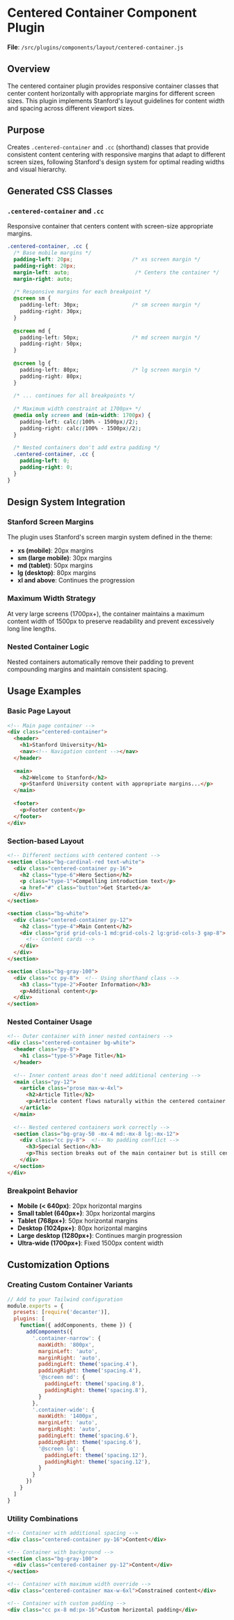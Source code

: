 # Centered Container Component Plugin

**File**: `/src/plugins/components/layout/centered-container.js`

## Overview

The centered container plugin provides responsive container classes that center content horizontally with appropriate margins for different screen sizes. This plugin implements Stanford's layout guidelines for content width and spacing across different viewport sizes.

## Purpose

Creates `.centered-container` and `.cc` (shorthand) classes that provide consistent content centering with responsive margins that adapt to different screen sizes, following Stanford's design system for optimal reading widths and visual hierarchy.

## Generated CSS Classes

### `.centered-container` and `.cc`

Responsive container that centers content with screen-size appropriate margins.

```css
.centered-container, .cc {
  /* Base mobile margins */
  padding-left: 20px;                   /* xs screen margin */
  padding-right: 20px;
  margin-left: auto;                     /* Centers the container */
  margin-right: auto;
  
  /* Responsive margins for each breakpoint */
  @screen sm {
    padding-left: 30px;                 /* sm screen margin */
    padding-right: 30px;
  }
  
  @screen md {
    padding-left: 50px;                 /* md screen margin */
    padding-right: 50px;
  }
  
  @screen lg {
    padding-left: 80px;                 /* lg screen margin */
    padding-right: 80px;
  }
  
  /* ... continues for all breakpoints */
  
  /* Maximum width constraint at 1700px+ */
  @media only screen and (min-width: 1700px) {
    padding-left: calc((100% - 1500px)/2);
    padding-right: calc((100% - 1500px)/2);
  }
  
  /* Nested containers don't add extra padding */
  .centered-container, .cc {
    padding-left: 0;
    padding-right: 0;
  }
}
```

## Design System Integration

### Stanford Screen Margins
The plugin uses Stanford's screen margin system defined in the theme:
- **xs (mobile)**: 20px margins
- **sm (large mobile)**: 30px margins  
- **md (tablet)**: 50px margins
- **lg (desktop)**: 80px margins
- **xl and above**: Continues the progression

### Maximum Width Strategy
At very large screens (1700px+), the container maintains a maximum content width of 1500px to preserve readability and prevent excessively long line lengths.

### Nested Container Logic
Nested containers automatically remove their padding to prevent compounding margins and maintain consistent spacing.

## Usage Examples

### Basic Page Layout
```html
<!-- Main page container -->
<div class="centered-container">
  <header>
    <h1>Stanford University</h1>
    <nav><!-- Navigation content --></nav>
  </header>
  
  <main>
    <h2>Welcome to Stanford</h2>
    <p>Stanford University content with appropriate margins...</p>
  </main>
  
  <footer>
    <p>Footer content</p>
  </footer>
</div>
```

### Section-based Layout
```html
<!-- Different sections with centered content -->
<section class="bg-cardinal-red text-white">
  <div class="centered-container py-16">
    <h2 class="type-6">Hero Section</h2>
    <p class="type-1">Compelling introduction text</p>
    <a href="#" class="button">Get Started</a>
  </div>
</section>

<section class="bg-white">
  <div class="centered-container py-12">
    <h2 class="type-4">Main Content</h2>
    <div class="grid grid-cols-1 md:grid-cols-2 lg:grid-cols-3 gap-8">
      <!-- Content cards -->
    </div>
  </div>
</section>

<section class="bg-gray-100">
  <div class="cc py-8">  <!-- Using shorthand class -->
    <h3 class="type-2">Footer Information</h3>
    <p>Additional content</p>
  </div>
</section>
```

### Nested Container Usage
```html
<!-- Outer container with inner nested containers -->
<div class="centered-container bg-white">
  <header class="py-8">
    <h1 class="type-5">Page Title</h1>
  </header>
  
  <!-- Inner content areas don't need additional centering -->
  <main class="py-12">
    <article class="prose max-w-4xl">
      <h2>Article Title</h2>
      <p>Article content flows naturally within the centered container...</p>
    </article>
  </main>
  
  <!-- Nested centered containers work correctly -->
  <section class="bg-gray-50 -mx-4 md:-mx-8 lg:-mx-12">
    <div class="cc py-8">  <!-- No padding conflict -->
      <h3>Special Section</h3>
      <p>This section breaks out of the main container but is still centered</p>
    </div>
  </section>
</div>
```

### Breakpoint Behavior
- **Mobile (< 640px)**: 20px horizontal margins
- **Small tablet (640px+)**: 30px horizontal margins
- **Tablet (768px+)**: 50px horizontal margins
- **Desktop (1024px+)**: 80px horizontal margins
- **Large desktop (1280px+)**: Continues margin progression
- **Ultra-wide (1700px+)**: Fixed 1500px content width

## Customization Options

### Creating Custom Container Variants
```javascript
// Add to your Tailwind configuration
module.exports = {
  presets: [require('decanter')],
  plugins: [
    function({ addComponents, theme }) {
      addComponents({
        '.container-narrow': {
          maxWidth: '800px',
          marginLeft: 'auto',
          marginRight: 'auto',
          paddingLeft: theme('spacing.4'),
          paddingRight: theme('spacing.4'),
          '@screen md': {
            paddingLeft: theme('spacing.8'),
            paddingRight: theme('spacing.8'),
          }
        },
        '.container-wide': {
          maxWidth: '1400px',
          marginLeft: 'auto',
          marginRight: 'auto',
          paddingLeft: theme('spacing.6'),
          paddingRight: theme('spacing.6'),
          '@screen lg': {
            paddingLeft: theme('spacing.12'),
            paddingRight: theme('spacing.12'),
          }
        }
      })
    }
  ]
}
```

### Utility Combinations
```html
<!-- Container with additional spacing -->
<div class="centered-container py-16">Content</div>

<!-- Container with background -->
<section class="bg-gray-100">
  <div class="centered-container py-12">Content</div>
</section>

<!-- Container with maximum width override -->
<div class="centered-container max-w-6xl">Constrained content</div>

<!-- Container with custom padding -->
<div class="cc px-8 md:px-16">Custom horizontal padding</div>
```